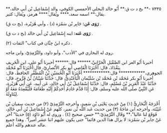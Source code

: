 ٧٣٣٥ -** بخ د ت ق:** أَبُو خالد البجلي الأحمسي الكوفي، والد إِسْمَاعِيل بْن أَبي خالد،** يقال:** اسمه سعد،**** ويُقال:**** هرمز، ويُقال: كثير.

**رَوَى عَن:** جَابِر بْن سَمُرَة (د) ، وأبي هُرَيْرة، (بخ ت ق) .

**رَوَى عَنه:** ابنه إِسْمَاعِيل بْن أَبي خالد (بخ د ت ق) .

ذكره ابنُ حِبَّان في كتاب" الثقات (٢) .

روى له البخاري في "الأدب"، وأبو داود، والتِّرْمِذِيّ، وابن ماجه.

أخبرنا أَبُو العز ابن الصَّقْيَلِ الْحَرَّانِيِّ،****** قال:****** أخبرنا أَبُو علي، ابن الْخَرِيفِ بِبَغْدَادَ، قال: أَخْبَرَنَا الْقَاضِي أبو بكر الأَنْصارِيّ، قال:أَخْبَرَنَا أَبُو مُحَمَّد الجوهري،************ قال:************ أَخْبَرَنَا أَبُو الْحُسَيْنِ بْنُ الْمُظَفَّرِ الحافظ، قال: أخبرنا أَبُو بكر مُحَمَّد بْن مُحَمَّد بْن سُلَيْمان الْبَاغَنْدِيُّ، قال: حَدَّثَنَا شَيْبَانُ بْنُ فَرُّوخٍ، قال: حَدَّثَنَا عَبْدُ الْعَزِيزِ بْنُ مُسْلِمٍ، قال: حَدَّثَنَا إِسْمَاعِيلُ بْنُ أَبي خَالِدٍ، عَن أَبِيهِ، عَن أَبِي هُرَيْرة، عَنِ النَّبِيِّ صلى الله عليه وسلم، قال: إِذَا قَدَّمَ خَادِمُ أَحَدِكُمْ إِلَيْهِ طَعَامَهُ فَلْيُقْعِدَهُ مَعَهُ أَوْ لِيُنَاوِلَهُ.

أَخْرَجَهُ الْبُخَارِيُّ (١) مِنْ حَدِيثِ يَحْيَى بْنِ سَعِيد، وأخرجه التِّرْمِذِيّ (٢) من حديث سفيان بْن عُيَيْنَة، وأخرجه ابن مَاجَهْ (٣) من حديث عَبد اللَّه بْن نمير، كلهم عَنْ إِسْمَاعِيلَ بْنِ أَبي خَالِدٍ، فَوَقَعَ لنا عاليا"،** وَقَال التِّرْمِذِيّ:** حسن صحيح (٤) . وروى له أَبُو دَاوُد (٥) حديثا" آخر عَنْ جابر بْن سَمُرَة: لا يزال هذا الدين قائما" حتى يكون عليهم اثنا عشر أميراً". وهذا جميع ماله عندهم والله أعلم.